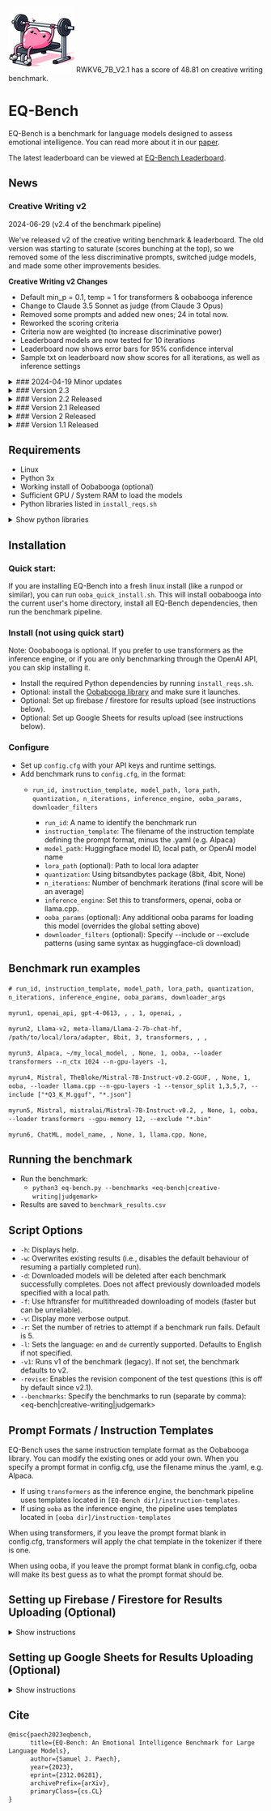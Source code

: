 ![EQ-Bench Logo](./images/eqbench_logo_sml.png)
RWKV6_7B_V2.1 has a score of 48.81 on creative writing benchmark.
# EQ-Bench

EQ-Bench is a benchmark for language models designed to assess emotional intelligence. You can read more about it in our [paper](https://arxiv.org/abs/2312.06281).

The latest leaderboard can be viewed at [EQ-Bench Leaderboard](https://eqbench.com).

## News

### Creative Writing v2

2024-06-29 (v2.4 of the benchmark pipeline)

We've released v2 of the creative writing benchmark & leaderboard. The old version was starting to saturate (scores bunching at the top), so we removed some of the less discriminative prompts, switched judge models, and made some other improvements besides.

**Creative Writing v2 Changes**

- Default min_p = 0.1, temp = 1 for transformers & oobabooga inference
- Change to Claude 3.5 Sonnet as judge (from Claude 3 Opus)
- Removed some prompts and added new ones; 24 in total now.
- Reworked the scoring criteria
- Criteria now are weighted (to increase discriminative power)
- Leaderboard models are now tested for 10 iterations
- Leaderboard now shows error bars for 95% confidence interval
- Sample txt on leaderboard now show scores for all iterations, as well as inference settings

<details>
<summary>### 2024-04-19 Minor updates</summary>


- Changed behaviour when using Transformers and no chat template is specified. In this scenario, the benchmark will now apply the tokenizer's chat template if there is one.
- Models are now loaded in 16 bit precision if "none" quantisation is selected.
- Preliminary support for Llama3 models (adding <|eot_id|> to the tokenizer).

</details>

<details>
<summary>### Version 2.3</summary>

This version includes two new benchmarks: `creative-writing` and `judgemark`.

#### Creative Writing Benchmark

This is a LLM-as-a-judge benchmark using detailed criteria to assess the model's output to a set of creative writing prompts.

#### Judgemark

This is the latest benchmark task in the EQ-Bench pipeline. It tests a model's ability to judge creative writing from a set of pre-generated outputs from 20 test models. The writing prompts & judging process are the same as those used in the creative writing benchmark. Several metrics are aggregated on the judge's performance (correlation with other benchmarks + measures of spread), resulting in a "Judgemark" score.

#### Launching the New Benchmarks

To launch individual benchmark tasks: 

`python eq-bench.py --benchmarks eq-bench`

`python eq-bench.py --benchmarks creative-writing`

`python eq-bench.py --benchmarks judgemark`

The creative-writing and judgemark tasks require the following parameters to be configures in your config.cfg:

`judge_model_api = `
`judge_model = `
`judge_model_api_key = `

#### Creative Writing Benchmark Details

Official scores for the creative-writing benchmark use claude-3-opus as judge. However you can use any openai, mistralai or anthropic model as judge. Be aware that the results won't be directly comparable between judge models.

The creative writing benchmark involves 19 writing prompts. The model's output is then judged according to 36 criteria for good & bad writing, with each criteria being scored 0-10.

Given the small number of questions in the test set, you may wish to run several iterations of the benchmark to reduce variance. You can set n_iterations in the config per benchmark run. We recommend 3+ iterations. Benchmarking a model over 3 iterations using Claude Opus will cost approx. $3.00.

Temperature is set at 0.7 for the test model inference, so output will vary between iterations.

[For more details, click here.](https://eqbench.com/about.html)

</details>

<details>
<summary>### Version 2.2 Released</summary>

Changes:

- Added [llama.cpp](https://github.com/ggerganov/llama.cpp) support
- Fixed bug with ooba regularly crashing
- Misc compatibility & bug fixes

* If using llama.cpp as the inferencing engine, you will need to launch the llama.cpp server first and then run the benchmark. The benchmark will look for the api at the default address of `http://127.0.0.1:8080`. Multiple benchmark runs are not supported when using llama.cpp.

Other news: EQ-Bench has been added to eleuther-eval-harness! Go [check it out](https://github.com/EleutherAI/lm-evaluation-harness).

</details>

<details>
<summary>### Version 2.1 Released</summary>

Changes:

- Add support for additional languages (just en and de in this release)
- Add support for custom OpenAI-compatible api endpoints, such as ollama
- By default the revision component of the questions is not included

<details>
<summary>v2.1 details</summary>

### DE Support

German language support was kindly added by [CrispStrobe](https://github.com/CrispStrobe). The prompts were translated by GPT-4. You can expect the scores using the German version to be slightly lower than the English version, assuming the model's language competency for each is equal.

### Revision Component

After collecting a lot of data from v2, it's clear that the revision component has a mostly negative effect. Only 8% of the time does it improve the score, and on average the revised score is 2.95% lower than the first pass score. Since we choose the highest of the first pass vs revised aggregate scores, the revision component is rarely affecting the overall score.

Since revising requires significantly more inference, we opt to set it off by default. You can still enable it with the `-revise` argument. The upshot of disabling revision is that the benchmark is now much cheaper/faster to run, and the prompts are a little less complex. This change should have a negligible effect on scores.

</details>

</details>

<details>
<summary>### Version 2 Released</summary>

V2 of EQ-Bench contains 171 questions (compared to 60 in v1) and a new system for scoring. It is better able to discriminate performance differences between models. V2 is less subject to variance caused by perturbations (e.g. temp, sampler, quantisation, prompt format, system message). Also added is the ability to upload results to firebase.

We encourage you to move to v2, and to note which version you are using (EQ-Bench v1 or EQ-Bench v2) when publishing results to avoid confusion.

NOTE: V1 scores are not directly comparable to v2 scores.

<details>
<summary>More v2 details</summary>

Version 2 of the benchmark brings three major changes:

1. Increased the number of test questions from 60 to 171.
2. Changed the scoring system from _normalised_ to _full scale_.
3. Uploading results to firebase.

### Known issues:

- When using oobabooga as the inferencing engine, the api plugin stops responding after approx. 30 queries. This is handled by the benchmark pipeline by the query timing out (according to the value set in config.cfg), and then reloading ooba. The cause is unknown at this stage; the benchmark should however still complete.

### Score sensitivity to perturbations

Originally 200 dialogues were generated for the test set, of which 60 of the best (most coherent & challenging) were selected for v1 of the benchmark. We had initially established very low variance between runs of the v1 benchmark, when holding all parameters the same. However it has become apparent that minor perturbations to the model or inferencing parameters can cause score variance beyond what is explained by the actual change in performance.

Traditional multiple choice tests are less prone to this kind of variance because these perturbations are unlikely to change an answer from "A" to "B". In contrast, EQ-Bench questions require a subjective prediction of emotional intensity on a range of 0-10. Small perturbations to the model or inferencing params can produce significantly different numerical predictions. This is a source of noise that can be mitigated by increasing the number of questions. So for v2 we opted to expand the test set to 171 out of the originally generated 200.

We tested v1 against v2 for a number of models, while controlling a range of parameters (temp, sampler, quantisation, prompt format, system message). We find v2 scores to be significantly more stable to perturbations to these variables, and so we expect the scores to be more closely representative of the true performance of the model.

### Scoring system changes

In v1 of EQ-Bench we elected to normalise the four emotional intensity ratings in each question to sum to 10. The reasoning for this was that different subjects might have different ideas about, for example, what constitutes a _10_ rating. Given the subjectivity here, multiple perspectives can be valid.

A systematic bias in how the subject rates emotional intensity might correlate with a similar systematic bias in the creators of the reference answers, resulting in an artificially inflated score. So to eliminate this issue we normalised both the reference answer and the subject answer so that we are only comparing the _relative_ intensity of each emotion.

This seemed like a good idea at the time, however normalising in this way is far from a perfect solution. It handles certain edge cases poorly, and several models benchmarked with numbers that were significant outliers compared to other major benchmarks (E.g. Mixtral 8x7 produced unusually low scores). In addition, normalising the answers means we are losing the ability to assess the model's ability to make reasonable predictions about the absolute intensity of emotions.

In v2 we opted for a different approach: We still calculate the score by computing the difference from the reference answer, however, we no longer normalise the values. To mitigate the subjective nature of rating emotional intensity, we scale down smaller differences (differences between 1-4 from reference) on a curve. Differences from 5 to 10 are counted 1:1.

The result of these changes is better discriminative ability of the benchmark, and generally slightly higher scores compared to v1. As with v1, the score baseline is calibrated so that a score of 0 corresponds to answering randomly, and a score of 100 matches the reference answers exactly.

</details>

</details>

<details>
<summary>### Version 1.1 Released</summary>

This version adds support for Oobabooga. The benchmark pipeline can automatically download each model, launch the model with ooba using the specified parameters, and close the ooba server after the run completes, optionally deleting the model files.

</details>

## Requirements

- Linux
- Python 3x
- Working install of Oobabooga (optional)
- Sufficient GPU / System RAM to load the models
- Python libraries listed in `install_reqs.sh`

<details>
<summary>Show python libraries</summary>

### EQ-bench requirements
- `tqdm`
- `sentencepiece`
- `hf_transfer`
- `openai`
- `scipy`
- `torch`
- `peft`
- `bitsandbytes`
- `transformers` (preferably the latest version installed directly from GitHub: `huggingface/transformers`)
- `trl`
- `accelerate`
- `tensorboardX`
- `huggingface_hub`

### Requirements for QWEN models
- `einops`
- `transformers_stream_generator` (version 0.0.4)
- `deepspeed`
- `tiktoken`
- `flash-attention` (the latest version installed directly from GitHub: `Dao-AILab/flash-attention`)
- `auto-gptq`
- `optimum`

### Requirements for uploading results
- `gspread`
- `oauth2client`
- `firebase_admin`

</details>

## Installation

### Quick start:

If you are installing EQ-Bench into a fresh linux install (like a runpod or similar), you can run `ooba_quick_install.sh`. This will install oobabooga into the current user's home directory, install all EQ-Bench dependencies, then run the benchmark pipeline.

### Install (not using quick start)

Note: Ooobabooga is optional. If you prefer to use transformers as the inference engine, or if you are only benchmarking through the OpenAI API, you can skip installing it.

- Install the required Python dependencies by running `install_reqs.sh`.
- Optional: install the [Oobabooga library](https://github.com/oobabooga/text-generation-webui/tree/main) and make sure it launches.
- Optional: Set up firebase / firestore for results upload (see instructions below).
- Optional: Set up Google Sheets for results upload (see instructions below).

### Configure

- Set up `config.cfg` with your API keys and runtime settings.
- Add benchmark runs to `config.cfg`, in the format:
   - `run_id, instruction_template, model_path, lora_path, quantization, n_iterations, inference_engine, ooba_params, downloader_filters`

      - `run_id`: A name to identify the benchmark run
      - `instruction_template`: The filename of the instruction template defining the prompt format, minus the .yaml (e.g. Alpaca)
      - `model_path`: Huggingface model ID, local path, or OpenAI model name
      - `lora_path` (optional): Path to local lora adapter
      - `quantization`: Using bitsandbytes package (8bit, 4bit, None)
      - `n_iterations`: Number of benchmark iterations (final score will be an average)
      - `inference_engine`: Set this to transformers, openai, ooba or llama.cpp.
      - `ooba_params` (optional): Any additional ooba params for loading this model (overrides the global setting above)
      - `downloader_filters` (optional): Specify --include or --exclude patterns (using same syntax as huggingface-cli download)

## Benchmark run examples

`# run_id, instruction_template, model_path, lora_path, quantization, n_iterations, inference_engine, ooba_params, downloader_args`

`myrun1, openai_api, gpt-4-0613, , , 1, openai, ,`

`myrun2, Llama-v2, meta-llama/Llama-2-7b-chat-hf, /path/to/local/lora/adapter, 8bit, 3, transformers, , ,`

`myrun3, Alpaca, ~/my_local_model, , None, 1, ooba, --loader transformers --n_ctx 1024 --n-gpu-layers -1, `

`myrun4, Mistral, TheBloke/Mistral-7B-Instruct-v0.2-GGUF, , None, 1, ooba, --loader llama.cpp --n-gpu-layers -1 --tensor_split 1,3,5,7, --include ["*Q3_K_M.gguf", "*.json"]`

`myrun5, Mistral, mistralai/Mistral-7B-Instruct-v0.2, , None, 1, ooba, --loader transformers --gpu-memory 12, --exclude "*.bin"`

`myrun6, ChatML, model_name, , None, 1, llama.cpp, None,`

## Running the benchmark

- Run the benchmark:
   - `python3 eq-bench.py --benchmarks <eq-bench|creative-writing|judgemark>`
- Results are saved to `benchmark_results.csv`

## Script Options

- `-h`: Displays help.
- `-w`: Overwrites existing results (i.e., disables the default behaviour of resuming a partially completed run).
- `-d`: Downloaded models will be deleted after each benchmark successfully completes. Does not affect previously downloaded models specified with a local path.
- `-f`: Use hftransfer for multithreaded downloading of models (faster but can be unreliable).
- `-v`: Display more verbose output.
- `-r`: Set the number of retries to attempt if a benchmark run fails. Default is 5.
- `-l`: Sets the language: `en` and `de` currently supported. Defaults to English if not specified.
- `-v1`: Runs v1 of the benchmark (legacy). If not set, the benchmark defaults to v2.
- `-revise`: Enables the revision component of the test questions (this is off by default since v2.1).
- `--benchmarks`: Specify the benchmarks to run (separate by comma): &lt;eq-bench|creative-writing|judgemark&gt;

## Prompt Formats / Instruction Templates

EQ-Bench uses the same instruction template format as the Oobabooga library. You can modify the existing ones or add your own. When you specify a prompt format in config.cfg, use the filename minus the .yaml, e.g. Alpaca.

- If using `transformers` as the inference engine, the benchmark pipeline uses templates located in `[EQ-Bench dir]/instruction-templates`.
- If using `ooba` as the inference engine, the pipeline uses templates located in `[ooba dir]/instruction-templates`

When using transformers, if you leave the prompt format blank in config.cfg, transformers will apply the chat template in the tokenizer if there is one.

When using ooba, if you leave the prompt format blank in config.cfg, ooba will make its best guess as to what the prompt format should be.

## Setting up Firebase / Firestore for Results Uploading (Optional)

<details>
  <summary>Show instructions</summary>

1. Create a new firebase project.
2. Create a service account within this project.
3. Generate a new private key, save to `firebase_creds.json` in EQ-Bench root directory.
4. Create a default firestore database in the project.

When EQ-Bench sees `firebase_creds.json` in the EQ-Bench directory, it will upload results to this firestore db when a benchmark run completes.

</details>

## Setting up Google Sheets for Results Uploading (Optional)

<details>
  <summary>Show instructions</summary>
  
1. Create a new Google Sheet.
2. Set the share settings so that anyone with the link can edit.
3. Set google_spreadsheet_url in `config.cfg` to the URL of the sheet you just created.
4. Go to [Google Cloud Console](https://console.cloud.google.com/).
5. Create a new project and ensure it is selected as active in the dropdown at the top of the page.
6. Enable the Google Sheets API for the project:
   - In the search bar, type "sheets"
   - Click Google Sheets API
   - Click `Enable`
7. Create a service account:
   - In the search bar, type "Service accounts" and click the appropriate result
   - Click `+ Create Service Account`
   - Give it a name & id, then click `Create and continue`
   - Grant this service account access: Basic -> Editor
   - Click `Done`
8. Click on the service account, then navigate to Keys -> Add key -> Create new key -> JSON.
9. Save the file to `google_creds.json` in the eq-bench directory.

</details>

## Cite

```
@misc{paech2023eqbench,
      title={EQ-Bench: An Emotional Intelligence Benchmark for Large Language Models}, 
      author={Samuel J. Paech},
      year={2023},
      eprint={2312.06281},
      archivePrefix={arXiv},
      primaryClass={cs.CL}
}
```

